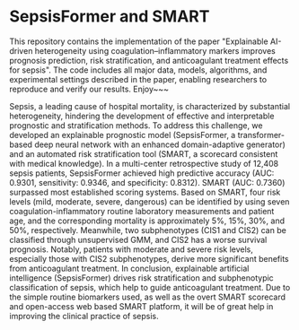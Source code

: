 # SepsisFormer and SMART
This repository contains the implementation of the paper
"Explainable AI-driven heterogeneity using coagulation–inflammatory markers improves prognosis prediction, risk stratification, and anticoagulant treatment effects for sepsis".
The code includes all major data, models, algorithms, and experimental settings described in the paper, enabling researchers to reproduce and verify our results. Enjoy~~~

Sepsis, a leading cause of hospital mortality, is characterized by substantial heterogeneity, hindering the development of effective and interpretable prognostic and stratification methods. To address this challenge, we developed an explainable prognostic model (SepsisFormer, a transformer-based deep neural network with an enhanced domain-adaptive generator) and an automated risk stratification tool (SMART, a scorecard consistent with medical knowledge). In a multi-center retrospective study of 12,408 sepsis patients, SepsisFormer achieved high predictive accuracy (AUC: 0.9301, sensitivity: 0.9346, and specificity: 0.8312). SMART (AUC: 0.7360) surpassed most established scoring systems. Based on SMART, four risk levels (mild, moderate, severe, dangerous) can be identified by using seven coagulation-inflammatory routine laboratory measurements and patient age, and the corresponding mortality is approximately 5%, 15%, 30%, and 50%, respectively. Meanwhile, two subphenotypes (CIS1 and CIS2) can be classified through unsupervised GMM, and CIS2 has a worse survival prognosis. Notably, patients with moderate and severe risk levels, especially those with CIS2 subphenotypes, derive more significant benefits from anticoagulant treatment. In conclusion, explainable artificial intelligence (SepsisFormer) drives risk stratification and subphenotypic classification of sepsis, which help to guide anticoagulant treatment. Due to the simple routine biomarkers used, as well as the overt SMART scorecard and open-access web based SMART platform, it will be of great help in improving the clinical practice of sepsis.
